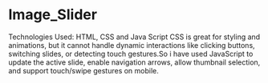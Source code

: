 # Image_Slider
Technologies Used: HTML, CSS and Java Script
CSS is great for styling and animations, but it cannot handle dynamic interactions like clicking buttons, switching slides, or detecting touch gestures.So i have used JavaScript to update the active slide, enable navigation arrows, allow thumbnail selection, and support touch/swipe gestures on mobile. 
